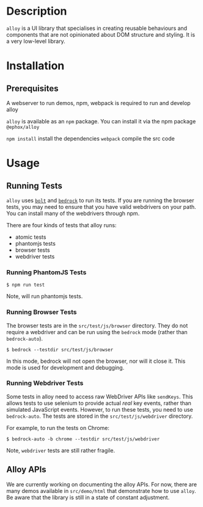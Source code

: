 # Description

`alloy` is a UI library that specialises in creating reusable behaviours and components that are not opinionated about DOM structure and styling. It is a very low-level library.

# Installation

## Prerequisites

A webserver to run demos, npm, webpack is required to run and develop alloy

`alloy` is available as an `npm` package. You can install it via the npm package `@ephox/alloy`

`npm install` install the dependencies
`webpack` compile the src code

# Usage

## Running Tests

`alloy` uses [`bolt`](https://www.npmjs.com/package/@ephox/bolt) and [`bedrock`](https://www.npmjs.com/package/@ephox/bedrock) to run its tests. If you are running the browser tests, you may need to ensure that you have valid webdrivers on your path. You can install many of the webdrivers through npm.

There are four kinds of tests that alloy runs:

* atomic tests
* phantomjs tests
* browser tests
* webdriver tests

### Running PhantomJS Tests

`$ npm run test`

Note, will run phantomjs tests.

### Running Browser Tests

The browser tests are in the `src/test/js/browser` directory. They do not require a webdriver and can be run using the `bedrock` mode (rather than `bedrock-auto`).

`$ bedrock --testdir src/test/js/browser`

In this mode, bedrock will not open the browser, nor will it close it. This mode is used for development and debugging.

### Running Webdriver Tests

Some tests in alloy need to access raw WebDriver APIs like `sendKeys`. This allows tests to use selenium to provide actual *real* key events, rather than simulated JavaScript events. However, to run these tests, you need to use `bedrock-auto`. The tests are stored in the `src/test/js/webdriver` directory.

For example, to run the tests on Chrome:

`$ bedrock-auto -b chrome --testdir src/test/js/webdriver`

Note, `webdriver` tests are still rather fragile.

## Alloy APIs

We are currently working on documenting the alloy APIs. For now, there are many demos available in `src/demo/html` that demonstrate how to use `alloy`. Be aware that the library is still in a state of constant adjustment.